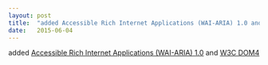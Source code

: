 ```yaml
---
layout: post
title:  "added Accessible Rich Internet Applications (WAI-ARIA) 1.0 and W3C DOM4"
date:   2015-06-04
---
```


added <a href="http://www.w3.org/TR/wai-aria">Accessible Rich Internet Applications (WAI-ARIA) 1.0</a> and <a href="http://www.w3.org/TR/dom">W3C DOM4</a>